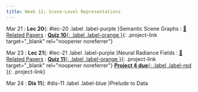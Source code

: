 ```yaml
---
title: Week 11; Scene-Level Representations
---
```


Mar 21
: **Lec 20**{: #lec-20 .label .label-purple }Semantic Scene Graphs
  : [📃 Related Papers](/papers/#semantic-scene-graphs-and-explicit-representations)
: [**Quiz 10**{: .label .label-orange }](https://www.gradescope.com/courses/480760){: .project-link target="_blank" rel="noopener noreferrer"} 


Mar 23
: **Lec 21**{: #lec-21 .label .label-purple }Neural Radiance Fields
  : [📃 Related Papers](/papers/#neural-radiance-fields-and-implicit-representations)
: [**Quiz 11**{: .label .label-orange }](https://www.gradescope.com/courses/480760){: .project-link target="_blank" rel="noopener noreferrer"} [**Project 4 due**{: .label .label-red }](/projects/project4/){: .project-link}

Mar 24
: **Dis 11**{: #dis-11 .label .label-blue }Prelude to Data
